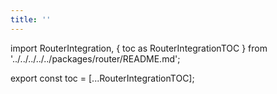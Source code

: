```yaml
---
title: ''
---
```


import RouterIntegration, { toc as RouterIntegrationTOC } from '../../../../../packages/router/README.md';

<RouterIntegration />

<!-- Solución temporal para generar la tabla de contenidos -->
<!-- Ver https://github.com/facebook/docusaurus/issues/3915#issuecomment-896193142 -->

export const toc = [...RouterIntegrationTOC];
